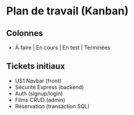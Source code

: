 # Plan de travail (Kanban)
## Colonnes
- À faire | En cours | En test | Terminées
## Tickets initiaux
- US1 Navbar (front)
- Sécurité Express (backend)
- Auth (signup/login)
- Films CRUD (admin)
- Réservation (transaction SQL)
